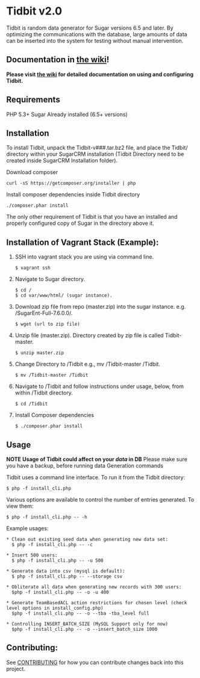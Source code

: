 Tidbit v2.0
===========
Tidbit is random data generator for Sugar versions 6.5 and later.  By optimizing
the communications with the database, large amounts of data can be inserted
into the system for testing without manual intervention.

Documentation in [the wiki](https://github.com/sugarcrm/Tidbit/wiki)!
------------------
**Please visit [the wiki](https://github.com/sugarcrm/Tidbit/wiki) for detailed documentation on using and configuring Tidbit.**

Requirements
------------
PHP 5.3+
Sugar Already installed (6.5+ versions)

Installation
------------
To install Tidbit, unpack the Tidbit-v###.tar.bz2 file, and place the Tidbit/
directory within your SugarCRM installation (Tidbit Directory need to be created inside SugarCRM Installation folder).

Download composer
```
curl -sS https://getcomposer.org/installer | php
```

Install composer dependencies inside Tidbit directory
```
./composer.phar install
```

The only other requirement of Tidbit is that you have an installed and properly
configured copy of Sugar in the directory above it.

Installation of Vagrant Stack (Example):
------------

1. SSH into vagrant stack you are using via command line.
    ```
    $ vagrant ssh
    ```

2. Navigate to Sugar directory. 
    ```
    $ cd /
    $ cd var/www/html/ (sugar instance).
    ```
    
3. Download zip file from repo (master.zip) into the sugar instance. e.g. /SugarEnt-Full-7.6.0.0/.
    ```
    $ wget (url to zip file)
    ```
    
4. Unzip file (master.zip). Directory created by zip file is called Tidbit-master.
    ```
    $ unzip master.zip
    ```
    
5. Change Directory to /Tidbit e.g., mv /Tidbit-master /Tidbit.
    ```
    $ mv /Tidbit-master /Tidbit
    ```
    
6. Navigate to /Tidbit and follow instructions under usage, below, from within /Tidbit directory.
    ```
    $ cd /Tidbit
    ```
    
7. Install Composer dependencies
    ```
    $ ./composer.phar install
    ```

Usage
-----
**NOTE** **Usage of Tidbit could affect on your _data_ in DB**
Please make sure you have a backup, before running data Generation commands

Tidbit uses a command line interface.  To run it from the Tidbit directory:

    $ php -f install_cli.php

Various options are available to control the number of entries generated.
To view them:

    $ php -f install_cli.php -- -h

Example usages:

    * Clean out existing seed data when generating new data set:
      $ php -f install_cli.php -- -c

    * Insert 500 users:
      $ php -f install_cli.php -- -u 500
      
    * Generate data into csv (mysql is default):
      $ php -f install_cli.php -- --storage csv

    * Obliterate all data when generating new records with 300 users:
      $php -f install_cli.php -- -o -u 400
      
    * Generate TeamBasedACL action restrictions for chosen level (check level options in install_config.php)
      $php -f install_cli.php -- -o --tba -tba_level full
      
    * Controlling INSERT_BATCH_SIZE (MySQL Support only for now)
      $php -f install_cli.php -- -o --insert_batch_size 1000

Contributing:
------------
See [CONTRIBUTING](CONTRIBUTING.md) for how you can contribute changes back into this project.
